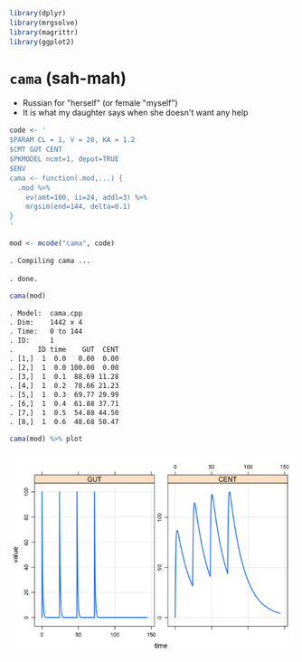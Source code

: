 ``` r
library(dplyr)
library(mrgsolve)
library(magrittr)
library(ggplot2)
```

`cama` (sah-mah)
================

-   Russian for "herself" (or female "myself")
-   It is what my daughter says when she doesn't want any help

``` r
code <- '
$PARAM CL = 1, V = 20, KA = 1.2
$CMT GUT CENT
$PKMODEL ncmt=1, depot=TRUE
$ENV
cama <- function(.mod,...) {
  .mod %>% 
    ev(amt=100, ii=24, addl=3) %>%
    mrgsim(end=144, delta=0.1)
}
'
```

``` r
mod <- mcode("cama", code)
```

    . Compiling cama ...

    . done.

``` r
cama(mod)
```

    . Model:  cama.cpp 
    . Dim:    1442 x 4 
    . Time:   0 to 144 
    . ID:     1 
    .      ID time    GUT  CENT
    . [1,]  1  0.0   0.00  0.00
    . [2,]  1  0.0 100.00  0.00
    . [3,]  1  0.1  88.69 11.28
    . [4,]  1  0.2  78.66 21.23
    . [5,]  1  0.3  69.77 29.99
    . [6,]  1  0.4  61.88 37.71
    . [7,]  1  0.5  54.88 44.50
    . [8,]  1  0.6  48.68 50.47

``` r
cama(mod) %>% plot
```

![](img/cama-unnamed-chunk-6-1.png)
